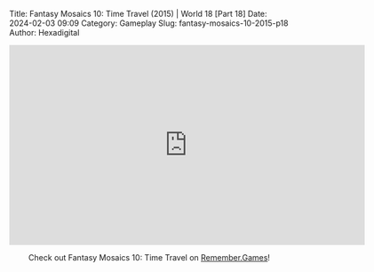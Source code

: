 Title: Fantasy Mosaics 10: Time Travel (2015) | World 18 [Part 18]
Date: 2024-02-03 09:09
Category: Gameplay
Slug: fantasy-mosaics-10-2015-p18
Author: Hexadigital

<center><iframe src="https://www.youtube.com/embed/M9suPgbAvAg?feature=oembed" allow="accelerometer; autoplay; encrypted-media; gyroscope; picture-in-picture" width="640" height="360" frameborder="0"></iframe>

Check out Fantasy Mosaics 10: Time Travel on [Remember.Games](https://remember.games/game/8060/fantasy-mosaics-10-time-travel/)!</center>